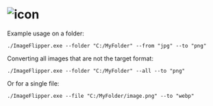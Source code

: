 # ![icon](https://raw.github.com/stynh/ImageFlipper/master/icon.png)
Example usage on a folder:
```
./ImageFlipper.exe --folder "C:/MyFolder" --from "jpg" --to "png"
```
Converting all images that are not the target format:
```
./ImageFlipper.exe --folder "C:/MyFolder" --all --to "png"
```
Or for a single file:
```
./ImageFlipper.exe --file "C:/MyFolder/image.png" --to "webp"
```
